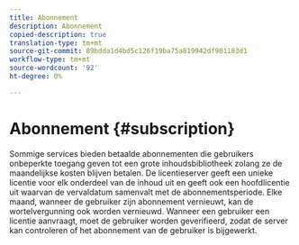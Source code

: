 ```yaml
---
title: Abonnement
description: Abonnement
copied-description: true
translation-type: tm+mt
source-git-commit: 89bdda1d4bd5c126f19ba75a819942df901183d1
workflow-type: tm+mt
source-wordcount: '92'
ht-degree: 0%

---
```



# Abonnement {#subscription}

Sommige services bieden betaalde abonnementen die gebruikers onbeperkte toegang geven tot een grote inhoudsbibliotheek zolang ze de maandelijkse kosten blijven betalen. De licentieserver geeft een unieke licentie voor elk onderdeel van de inhoud uit en geeft ook een hoofdlicentie uit waarvan de vervaldatum samenvalt met de abonnementsperiode. Elke maand, wanneer de gebruiker zijn abonnement vernieuwt, kan de wortelvergunning ook worden vernieuwd. Wanneer een gebruiker een licentie aanvraagt, moet de gebruiker worden geverifieerd, zodat de server kan controleren of het abonnement van de gebruiker is bijgewerkt.
